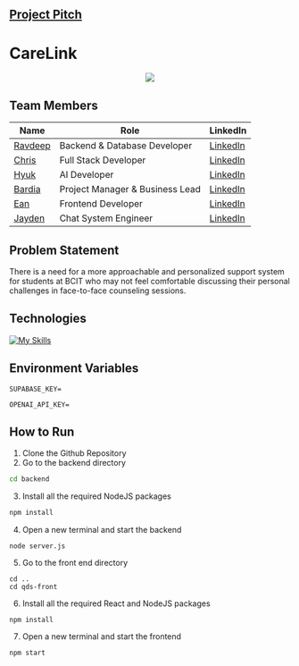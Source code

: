## [Project Pitch](https://www.youtube.com/watch?v=4zMcxRqRwdw)

# CareLink

<p align="center"><img src="./readMeImages/CareLink v1 - color.png"></p>

## Team Members

| Name                                        | Role                            | LinkedIn                                                |
| ------------------------------------------- | ------------------------------- | ------------------------------------------------------- |
| [Ravdeep](https://github.com/RavdeepAulakh) | Backend & Database Developer    | [LinkedIn](https://www.linkedin.com/in/ravdeepaulakh/)  |
| [Chris](https://github.com/teihyung)        | Full Stack Developer            | [LinkedIn](https://www.linkedin.com/in/teihyung/)       |
| [Hyuk](https://github.com/hyukpk)           | AI Developer                    | [LinkedIn](https://www.linkedin.com/in/hyukpk/)         |
| [Bardia](https://github.com/BardiaTiM)      | Project Manager & Business Lead | [LinkedIn](https://www.linkedin.com/in/bardia-timouri/) |
| [Ean](https://github.com/gathrean)          | Frontend Developer              | [LinkedIn](https://www.linkedin.com/in/gathrean/)       |
| [Jayden](https://github.com/chino0522)      | Chat System Engineer            | [LinkedIn](https://www.linkedin.com/in/jayden-baek-01812823a/)

## Problem Statement

There is a need for a more approachable and personalized support system for students at BCIT who may not feel comfortable discussing their personal challenges in face-to-face counseling sessions.

## Technologies

[![My Skills](https://skillicons.dev/icons?i=js,html,css,react,supabase,nodejs,express)](https://skillicons.dev)

## Environment Variables

```
SUPABASE_KEY=

OPENAI_API_KEY=
```
## How to Run

1. Clone the Github Repository 
2. Go to the backend directory 
```bash
cd backend
```
3. Install all the required NodeJS packages
```bash
npm install
```
4. Open a new terminal and start the backend
```shell
node server.js
```
5. Go to the front end directory
```shell
cd ..
cd qds-front
```
6. Install all the required React and NodeJS packages
```shell
npm install
```
7. Open a new terminal and start the frontend
```shell
npm start
```
